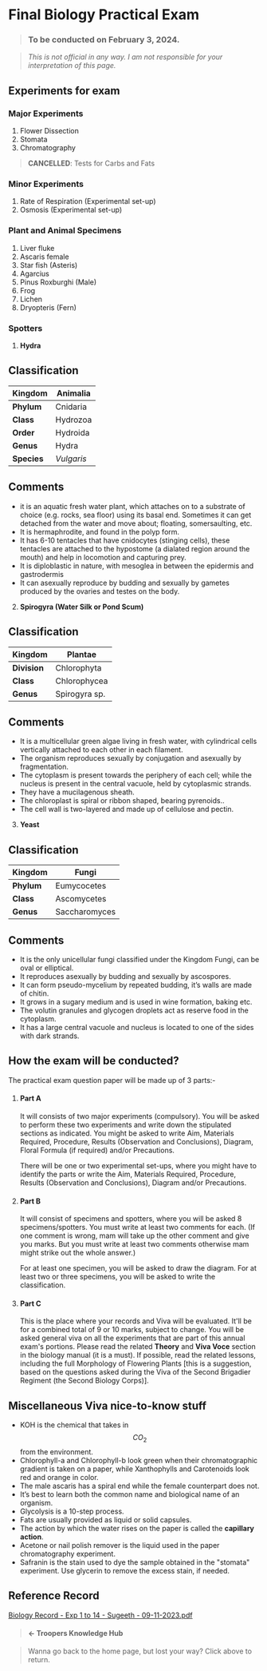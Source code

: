 # Final Biology Practical Exam

> ### To be conducted on February 3, 2024.

> _This is not official in any way. I am not responsible for your interpretation of this page._

## Experiments for exam

### Major Experiments

1. Flower Dissection
2. Stomata
3. Chromatography

> **CANCELLED**: Tests for Carbs and Fats

### Minor Experiments

1. Rate of Respiration (Experimental set-up)
2. Osmosis (Experimental set-up)

### Plant and Animal Specimens

1. Liver fluke
2. Ascaris female
3. Star fish (Asteris)
4. Agarcius
5. Pinus Roxburghi (Male)
6. Frog
7. Lichen
8. Dryopteris (Fern)

### Spotters

1. **Hydra**

## Classification

| **Kingdom** | Animalia   |
| ----------- | ---------- |
| **Phylum**  | Cnidaria   |
| **Class**   | Hydrozoa   |
| **Order**   | Hydroida   |
| **Genus**   | Hydra      |
| **Species** | _Vulgaris_ |

## Comments

* it is an aquatic fresh water plant, which attaches on to a substrate of choice (e.g. rocks, sea floor) using its basal end. Sometimes it can get detached from the water and move about; floating, somersaulting, etc.
* It is hermaphrodite, and found in the polyp form.
* It has 6-10 tentacles that have cnidocytes (stinging cells), these tentacles are attached to the hypostome (a dialated region around the mouth) and help in locomotion and capturing prey.
* It is diploblastic in nature, with mesoglea in between the epidermis and gastrodermis
* It can asexually reproduce by budding and sexually by gametes produced by the ovaries and testes on the body.

2. **Spirogyra (Water Silk or Pond Scum)**

## Classification

| **Kingdom**  | Plantae       |
| ------------ | ------------- |
| **Division** | Chlorophyta   |
| **Class**    | Chlorophycea  |
| **Genus**    | Spirogyra sp. |

## Comments

* It is a multicellular green algae living in fresh water, with cylindrical cells vertically attached to each other in each filament.
* The organism reproduces sexually by conjugation and asexually by fragmentation.
* The cytoplasm is present towards the periphery of each cell; while the nucleus is present in the central vacuole, held by cytoplasmic strands.
* They have a mucilagenous sheath.
* The chloroplast is spiral or ribbon shaped, bearing pyrenoids..
* The cell wall is two-layered and made up of cellulose and pectin.

3. **Yeast**

## Classification

| **Kingdom** | Fungi         |
| ----------- | ------------- |
| **Phylum**  | Eumycocetes   |
| **Class**   | Ascomycetes   |
| **Genus**   | Saccharomyces |

## Comments

* It is the only unicellular fungi classified under the Kingdom Fungi, can be oval or elliptical.
* It reproduces asexually by budding and sexually by ascospores.
* It can form pseudo-mycelium by repeated budding, it’s walls are made of chitin.
* It grows in a sugary medium and is used in wine formation, baking etc.
* The volutin granules and glycogen droplets act as reserve food in the cytoplasm.
* It has a large central vacuole and nucleus is located to one of the sides with dark strands.

## How the exam will be conducted?

The practical exam question paper will be made up of 3 parts:-

1.  #### Part A

    It will consists of two major experiments (compulsory). You will be asked to perform these two experiments and write down the stipulated sections as indicated. You might be asked to write Aim, Materials Required, Procedure, Results (Observation and Conclusions), Diagram, Floral Formula (if required) and/or Precautions.

    There will be one or two experimental set-ups, where you might have to identify the parts or write the Aim, Materials Required, Procedure, Results (Observation and Conclusions), Diagram and/or Precautions.
2.  #### Part B

    It will consist of specimens and spotters, where you will be asked 8 specimens/spotters. You must write at least two comments for each. (If one comment is wrong, mam will take up the other comment and give you marks. But you must write at least two comments otherwise mam might strike out the whole answer.)

    For at least one specimen, you will be asked to draw the diagram. For at least two or three specimens, you will be asked to write the classification.
3.  #### Part C

    This is the place where your records and Viva will be evaluated. It'll be for a combined total of 9 or 10 marks, subject to change. You will be asked general viva on all the experiments that are part of this annual exam's portions. Please read the related **Theory** and **Viva Voce** section in the biology manual (it is a must). If possible, read the related lessons, including the full Morphology of Flowering Plants \[this is a suggestion, based on the questions asked during the Viva of the Second Brigadier Regiment (the Second Biology Corps)].

## Miscellaneous Viva nice-to-know stuff

* KOH is the chemical that takes in $$CO_2$$from the environment.
* Chlorophyll-a and Chlorophyll-b look green when their chromatographic gradient is taken on a paper, while Xanthophylls and Carotenoids look red and orange in color.
* The male ascaris has a spiral end while the female counterpart does not.
* It’s best to learn both the common name and biological name of an organism.
* Glycolysis is a 10-step process.
* Fats are usually provided as liquid or solid capsules.
* The action by which the water rises on the paper is called the **capillary action**.
* Acetone or nail polish remover is the liquid used in the paper chromatography experiment.
* Safranin is the stain used to dye the sample obtained in the "stomata" experiment. Use glycerin to remove the excess stain, if needed.

## Reference Record

[Biology Record - Exp 1 to 14 - Sugeeth - 09-11-2023.pdf](https://drive.google.com/file/d/17m2s1UCkNQ\_6ysyBoH2C0NoIpI4QpEe3/view?usp=drive\_link)

> #### ← Troopers Knowledge Hub

> Wanna go back to the home page, but lost your way? Click above to return.
